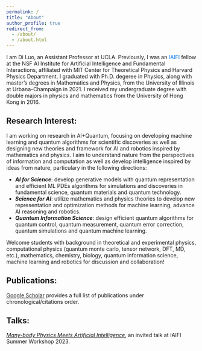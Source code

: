 ```yaml
---
permalink: /
title: "About"
author_profile: true
redirect_from:
  - /about/
  - /about.html
---
```



I am Di Luo, an Assistant Professor at UCLA. Previously, I was an <a href="https://iaifi.org/" target="_blank" style="text-decoration: none; color: #0073e6;">IAIFI</a> fellow at the NSF AI Institute for Artificial Intelligence and Fundamental Interactions, affiliated with MIT Center for Theoretical Physics and Harvard Physics Department. I graduated with Ph.D. degeree in Physics, along with master’s degrees in Mathematics and Physics, from the University of Illinois at Urbana-Champaign in 2021. I received my undergraduate degree with double majors in physics and mathematics from the University of Hong Kong in 2016. 

## Research Interest:

I am working on research in AI+Quantum, focusing on developing machine learning and quantum algorithms for scientific discoveries as well as designing new theories and framework for AI and robotics inspired by mathematics and physics. I aim to understand nature from the perspectives of information and computation as well as develop intelligence inspired by ideas from nature, particulary in the following directions: 

* ***AI for Science***: develop generative models with quantum representation and efficient ML PDEs algorithms for simulations and discoveries in fundamental science, quantum materials and quantum technology.
* ***Science for AI***: utilize mathematics and physics theories to develop new representation and optimization methods for machine learning, advance AI reasoning and robotics. 
* ***Quantum Information Science***: design efficient quantum algorithms for quantum control, quantum measurement, quantum error correction, quantum simulations and quantum machine learning.

Welcome students with background in theoretical and experimental physics, computational physics (quantum monte carlo, tensor network, DFT, MD, etc.), mathematics, chemistry, biology, quantum information science, machine learning and robotics for discussion and collaboration! 

## Publications:

<a href="https://scholar.google.com/citations?hl=en&user=OxZytTQAAAAJ&view_op=list_works&sortby=pubdate" target="_blank">Google Scholar</a> provides a full list of publications under chronological/citations order. 

## Talks:

*<a href="https://www.youtube.com/watch?v=NEH07uWojxo" target="_blank">Many-body Physics Meets Artificial Intelligence</a>*, an invited talk at IAIFI Summer Workshop 2023.
